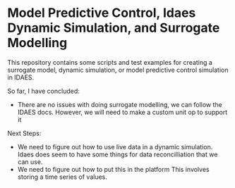 # Model Predictive Control, Idaes Dynamic Simulation, and Surrogate Modelling

This repository contains some scripts and test examples for creating a surrogate model, dynamic simulation,
or model predictive control simulation in IDAES.

So far, I have concluded:

- There are no issues with doing surrogate modelling, we can follow the IDAES docs. However, we will need to make a custom unit op to support it

Next Steps:

- We need to figure out how to use live data in a dynamic simulation. Idaes does seem to have some things for data reconcilliation that we can use.
- We need to figure out how to put this in the platform This involves storing a time series of values.
